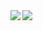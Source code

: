 <a href="https://github.com/anuraghazra/github-readme-stats">
  <img align="left" src="https://github-readme-stats.vercel.app/api?username=fanly&count_private=true&show_icons=true&hide=contribs,prs" />
</a>
<a href="https://github.com/anuraghazra/github-readme-stats">
  <img align="left" src="https://github-readme-stats.vercel.app/api/top-langs/?username=fanly" />
</a>

<!--
**fanly/fanly** is a ✨ _special_ ✨ repository because its `README.md` (this file) appears on your GitHub profile.

Here are some ideas to get you started:

- 🔭 I’m currently working on ...
- 🌱 I’m currently learning ...
- 👯 I’m looking to collaborate on ...
- 🤔 I’m looking for help with ...
- 💬 Ask me about ...
- 📫 How to reach me: ...
- 😄 Pronouns: ...
- ⚡ Fun fact: ...
-->
